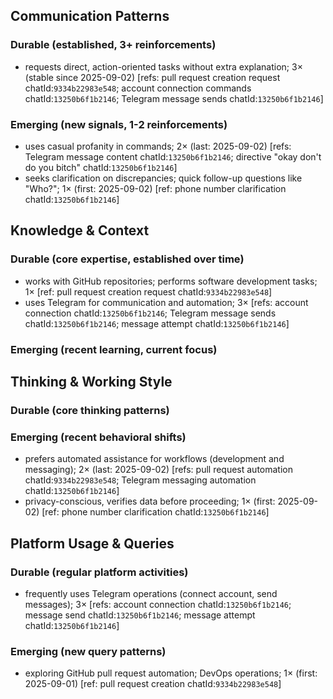 ## Communication Patterns
### Durable (established, 3+ reinforcements)
- requests direct, action-oriented tasks without extra explanation; 3× (stable since 2025-09-02) [refs: pull request creation request chatId:`9334b22983e548`; account connection commands chatId:`13250b6f1b2146`; Telegram message sends chatId:`13250b6f1b2146`]

### Emerging (new signals, 1-2 reinforcements)
- uses casual profanity in commands; 2× (last: 2025-09-02) [refs: Telegram message content chatId:`13250b6f1b2146`; directive "okay don't do you bitch" chatId:`13250b6f1b2146`]
- seeks clarification on discrepancies; quick follow-up questions like "Who?"; 1× (first: 2025-09-02) [ref: phone number clarification chatId:`13250b6f1b2146`]

## Knowledge & Context
### Durable (core expertise, established over time)
- works with GitHub repositories; performs software development tasks; 1× [ref: pull request creation request chatId:`9334b22983e548`]
- uses Telegram for communication and automation; 3× [refs: account connection chatId:`13250b6f1b2146`; Telegram message sends chatId:`13250b6f1b2146`; message attempt chatId:`13250b6f1b2146`]

### Emerging (recent learning, current focus)

## Thinking & Working Style
### Durable (core thinking patterns)

### Emerging (recent behavioral shifts)
- prefers automated assistance for workflows (development and messaging); 2× (last: 2025-09-02) [refs: pull request automation chatId:`9334b22983e548`; Telegram messaging automation chatId:`13250b6f1b2146`]
- privacy-conscious, verifies data before proceeding; 1× (first: 2025-09-02) [ref: phone number clarification chatId:`13250b6f1b2146`]

## Platform Usage & Queries
### Durable (regular platform activities)
- frequently uses Telegram operations (connect account, send messages); 3× [refs: account connection chatId:`13250b6f1b2146`; message send chatId:`13250b6f1b2146`; message attempt chatId:`13250b6f1b2146`]

### Emerging (new query patterns)
- exploring GitHub pull request automation; DevOps operations; 1× (first: 2025-09-01) [ref: pull request creation chatId:`9334b22983e548`]
